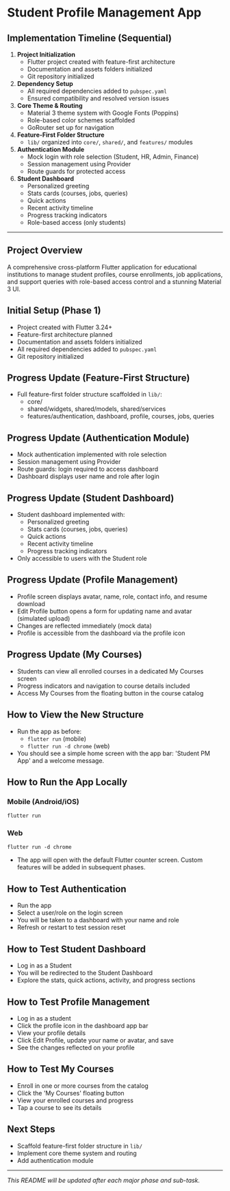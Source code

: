 # Student Profile Management App

## Implementation Timeline (Sequential)

1. **Project Initialization**
   - Flutter project created with feature-first architecture
   - Documentation and assets folders initialized
   - Git repository initialized
2. **Dependency Setup**
   - All required dependencies added to `pubspec.yaml`
   - Ensured compatibility and resolved version issues
3. **Core Theme & Routing**
   - Material 3 theme system with Google Fonts (Poppins)
   - Role-based color schemes scaffolded
   - GoRouter set up for navigation
4. **Feature-First Folder Structure**
   - `lib/` organized into `core/`, `shared/`, and `features/` modules
5. **Authentication Module**
   - Mock login with role selection (Student, HR, Admin, Finance)
   - Session management using Provider
   - Route guards for protected access
6. **Student Dashboard**
   - Personalized greeting
   - Stats cards (courses, jobs, queries)
   - Quick actions
   - Recent activity timeline
   - Progress tracking indicators
   - Role-based access (only students)

---

## Project Overview
A comprehensive cross-platform Flutter application for educational institutions to manage student profiles, course enrollments, job applications, and support queries with role-based access control and a stunning Material 3 UI.

## Initial Setup (Phase 1)
- Project created with Flutter 3.24+
- Feature-first architecture planned
- Documentation and assets folders initialized
- All required dependencies added to `pubspec.yaml`
- Git repository initialized

## Progress Update (Feature-First Structure)
- Full feature-first folder structure scaffolded in `lib/`:
  - core/
  - shared/widgets, shared/models, shared/services
  - features/authentication, dashboard, profile, courses, jobs, queries

## Progress Update (Authentication Module)
- Mock authentication implemented with role selection
- Session management using Provider
- Route guards: login required to access dashboard
- Dashboard displays user name and role after login

## Progress Update (Student Dashboard)
- Student dashboard implemented with:
  - Personalized greeting
  - Stats cards (courses, jobs, queries)
  - Quick actions
  - Recent activity timeline
  - Progress tracking indicators
- Only accessible to users with the Student role

## Progress Update (Profile Management)
- Profile screen displays avatar, name, role, contact info, and resume download
- Edit Profile button opens a form for updating name and avatar (simulated upload)
- Changes are reflected immediately (mock data)
- Profile is accessible from the dashboard via the profile icon

## Progress Update (My Courses)
- Students can view all enrolled courses in a dedicated My Courses screen
- Progress indicators and navigation to course details included
- Access My Courses from the floating button in the course catalog

## How to View the New Structure
- Run the app as before:
  - `flutter run` (mobile)
  - `flutter run -d chrome` (web)
- You should see a simple home screen with the app bar: 'Student PM App' and a welcome message.

## How to Run the App Locally

### Mobile (Android/iOS)
```
flutter run
```

### Web
```
flutter run -d chrome
```

- The app will open with the default Flutter counter screen. Custom features will be added in subsequent phases.

## How to Test Authentication
- Run the app
- Select a user/role on the login screen
- You will be taken to a dashboard with your name and role
- Refresh or restart to test session reset

## How to Test Student Dashboard
- Log in as a Student
- You will be redirected to the Student Dashboard
- Explore the stats, quick actions, activity, and progress sections

## How to Test Profile Management
- Log in as a student
- Click the profile icon in the dashboard app bar
- View your profile details
- Click Edit Profile, update your name or avatar, and save
- See the changes reflected on your profile

## How to Test My Courses
- Enroll in one or more courses from the catalog
- Click the 'My Courses' floating button
- View your enrolled courses and progress
- Tap a course to see its details

## Next Steps
- Scaffold feature-first folder structure in `lib/`
- Implement core theme system and routing
- Add authentication module

---
_This README will be updated after each major phase and sub-task._
